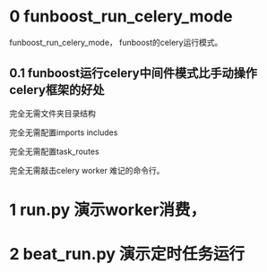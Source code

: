 # 0 funboost_run_celery_mode
funboost_run_celery_mode，  funboost的celery运行模式。

## 0.1 funboost运行celery中间件模式比手动操作celery框架的好处

完全无需文件夹目录结构

完全无需配置imports includes

完全无需配置task_routes

完全无需敲击celery worker 难记的命令行。


# 1  run.py 演示worker消费，

# 2 beat_run.py 演示定时任务运行